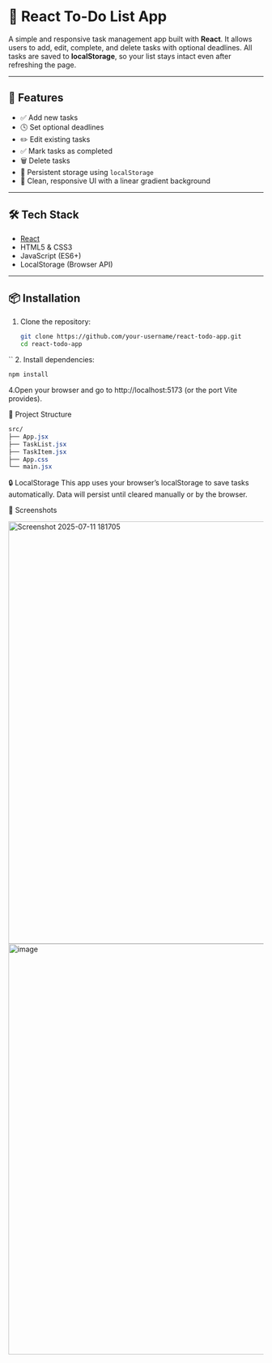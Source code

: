 # 📝 React To-Do List App

A simple and responsive task management app built with **React**. It allows users to add, edit, complete, and delete tasks with optional deadlines. All tasks are saved to **localStorage**, so your list stays intact even after refreshing the page.

---

## 🚀 Features

- ✅ Add new tasks
- 🕓 Set optional deadlines
- ✏️ Edit existing tasks
- ✅ Mark tasks as completed
- 🗑️ Delete tasks
- 💾 Persistent storage using `localStorage`
- 🎨 Clean, responsive UI with a linear gradient background

---

## 🛠️ Tech Stack

- [React](https://reactjs.org/)
- HTML5 & CSS3
- JavaScript (ES6+)
- LocalStorage (Browser API)

---

## 📦 Installation

1. Clone the repository:

   ```bash
   git clone https://github.com/your-username/react-todo-app.git
   cd react-todo-app
``
2. Install dependencies:
```bash
npm install
```

4.Open your browser and go to http://localhost:5173 (or the port Vite provides).

📁 Project Structure

```css
src/
├── App.jsx
├── TaskList.jsx
├── TaskItem.jsx
├── App.css
└── main.jsx
```
🔒 LocalStorage
This app uses your browser’s localStorage to save tasks automatically. Data will persist until cleared manually or by the browser.

📸 Screenshots

<img width="1839" height="834" alt="Screenshot 2025-07-11 181705" src="https://github.com/user-attachments/assets/1d08898b-e030-4457-9bb8-f192a15a27df" />
<img width="1760" height="811" alt="image" src="https://github.com/user-attachments/assets/4c4d4ae0-6a54-407c-b394-87f47217a3b6" />

